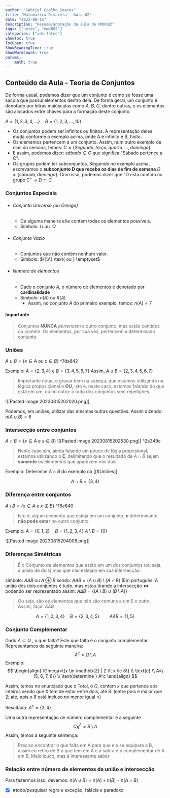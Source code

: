 ```yaml
---
author: "Gabriel Coelho Soares"
title: "Matemática Discreta - Aula 02"
date: "2023-08-15"
description: "Resumo/anotação da aula de MMD002"
tags: ["notes", "mmd002"]
categories: ["ads-fatec"]
ShowToc: true
TocOpen: true
ShowReadingTime: true
ShowWordCount: true
params: 
    math: true
---
```


## Conteúdo da Aula - Teoria de Conjuntos

De forma usual, podemos dizer que um conjunto é como se fosse uma sacola que possui elementos dentro dela. De forma geral, um conjunto é denotado por letras maiúsculas como 𝐴, 𝐵, 𝐶, dentre outras, e os elementos são alocados entre chaves para a formação deste conjunto.

$A =\{1,2,3,4,\dots\} \quad B=\{1,2,3,\dots,10\}$

- Os conjuntos podem ser infinitos ou finitos. A representação deles muda conforme o exemplo acima, onde A é infinito e B, finito.
- Os elementos pertencem a um conjunto. Assim, num outro exemplo de dias da semana, temos:
$C=\{Segunda, terça, quarta, \dots, domingo\}$
- E assim, podemos dizer: $sábado \in C$ que significa "Sábado pertence a C".
- Os grupos podem ter subconjuntos. Seguindo no exemplo acima, escrevamos o **subconjunto D que receba os dias de fim de semana** $D=\{sábado, domingo\}$. Com isso, podemos dizer que "D está contido no grupo C" → $D\subset C$  

### Conjuntos Especiais

- ###### Conjunto Universo (ou Ômega)
 	- De alguma maneira el\e contém todas os elementos possíveis.
 	- Símbolo: $U \text{ ou }\  \Omega$

- ###### Conjunto Vazio
 	- Conjuntos que não contém nenhum valor.
 	- Símbolo: $\{\\\} \text{  ou  }  \emptyset$

- ###### Número de elementos
 	- Dado o conjunto $A$, o número de elementos é denotado por **cardinalidade**
 	- Símbolo: $n(A) \text{ ou } \#(A)$
  		- Assim, no conjunto $A$ do primeiro exemplo, temos: $n(A)=7$

#### Importante
>
> Conjuntos **NUNCA** *pertencem* a outro conjunto, mas estão contidos ou contém. Os elementos, por sua vez, pertencem a determinado conjunto.

### Uniões

$A \cup B =\{x \in A \text{ ou } x \in B\}$  ^7da842

Exemplo:
$A=\{2, 3, 4\} \text{  e  } B=\{3,4,5,6,7\}$
Assim, $A \cup B = \{2,3,4,5,6,7\}$
> Importante notar, e gravar bem na cabeça, que estamos utilizando na lógica proposicional o **OU**, isto é, neste caso, estamos falando do que está em um, ou no outro: o todo dos conjuntos sem repetições.  

![[Pasted image 20230815202020.png]]

Podemos, em uniões, utilizar das mesmas outras questões. Assim dizendo: $n(A \cup B)=6$

### Intersecção entre conjuntos

$A \cap B=\{x \in A \text {  e  } x \in B\}$
![[Pasted image 20230815202530.png]] ^2a349c

> Neste caso sim, ainda falando um pouco de lógia proposional, estamos utilizando o **E**, delimitando que o resultado de $A \cap B$ sejam **somente** os elementos que aparecem nos dois.
>

Exemplo:
Determine $A\cap B$ do exemplo da [[#Uniões]]

$$
A\cap B=\{3,4\}
$$

### Diferença entre conjuntos

$A \setminus B =\{x \in A \text{ e } x \notin B\}$ ^16e840

> Isto é, algum elemento que esteja em um conjunto, **e** determinante **não pode estar** no outro conjunto.

Exemplo:
$A=\{0,1,2\} \quad B=\{1,2,3,4\}$
$A\setminus B = \{0\}$

![[Pasted image 20230815204008.png]]

### Diferenças Simétricas
>
> É o Conjunto de elementos que estão em um dos conjuntos (ou seja, a união de dois) mas que não estejam em sua intersecção:

símbolo: $A\Delta B \text{  ou  } A \oplus B$
sendo: $A\Delta B=(A\cup B)\setminus (A \cap B)$ (Em português: A união dos dois conjuntos é tudo, mas estou tirando a intersecção $\iff$ podendo ser representado assim: $A\Delta B=\{(A\setminus B) \cup (B\setminus A)\}$

> Ou seja, são os elementos que não são comuns a um E o outro.
> Assim, faça: $A \Delta B$

$$A=\{1,2,3,4\} \quad B=\{2,3,4,5\} \qquad A\Delta B=\{1,5\}$$

### Conjunto Complementar

Dado $A \subset \Omega$ , o que falta? Este que falta é o conjunto complementar. Representamos da seguinte maneira:
$$
A^c = \Omega  \setminus A
$$
Exemplo:
$$
\begin{align}
\Omega=\{x \in \mathbb{Z} | 2 \lt x \le 8\}  \\
\text{e} \\
A=\{5, 6, 7, 8\} \\ \text{determine } A^c
\end{align}
$$

Assim, temos no enunciado que o Total, o $\Omega$, contém $x$ que pertence aos inteiros sendo que X tem de estar entre dois, até 8. (entre pois é maior que 2; até, pois o 8 está incluso no menor igual $\le$)

Resultado: $A^c=\{3,4\}$

Uma outra representação de número complementar é a seguinte
$$
C_B^A = B \setminus A
$$
Assim, temos a seguinte sentença:
> Preciso encontrar o que falta em A para que ele se equipare a B, assim eu retiro de B o que tem em A e a sobra é o complementar de A em B. Meio louco, mas é interessante saber
>
### Relação entre número de elementos da união e intersecção

Para fazermos isso, devemos:
$n(A \cup B) = n(A) + n(B) - n(A\cap B)$

- [x] #todo/pesquisar regra e exceção, falácia e paradoxo
